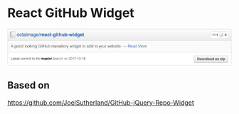 # React GitHub Widget

![](react-github-widget.png)

## Based on

https://github.com/JoelSutherland/GitHub-jQuery-Repo-Widget
